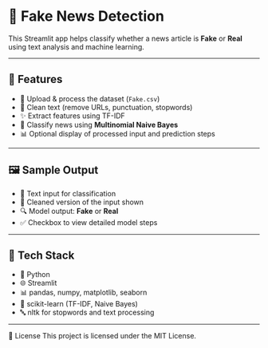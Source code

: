 # 📰 Fake News Detection

This Streamlit app helps classify whether a news article is **Fake** or **Real** using text analysis and machine learning.

---

## 🚀 Features

- 📂 Upload & process the dataset (`Fake.csv`)
- 🧹 Clean text (remove URLs, punctuation, stopwords)
- ✨ Extract features using TF-IDF
- 🤖 Classify news using **Multinomial Naive Bayes**
- 📊 Optional display of processed input and prediction steps

---

## 🖼 Sample Output

- 📝 Text input for classification
- 🧼 Cleaned version of the input shown
- 🔍 Model output: **Fake** or **Real**
- ✅ Checkbox to view detailed model steps

---

## 🧰 Tech Stack

- 🐍 Python
- 🌐 Streamlit
- 📊 pandas, numpy, matplotlib, seaborn
- 🧠 scikit-learn (TF-IDF, Naive Bayes)
- 🔤 nltk for stopwords and text processing

---

📜 License
This project is licensed under the MIT License.

